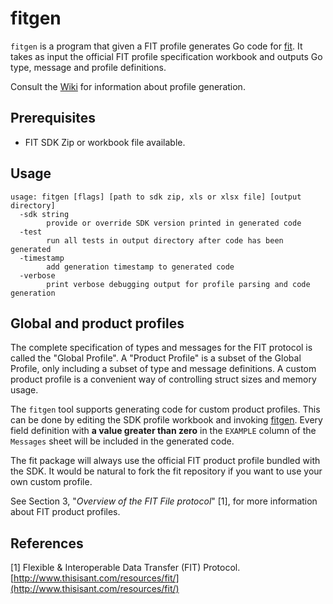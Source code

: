 # fitgen

`fitgen` is a program that given a FIT profile generates Go code for
[fit](https://github.com/JesprUniverse/fit). It takes as input the official FIT profile
specification workbook and outputs Go type, message and profile definitions.

Consult the [Wiki](https://github.com/JesprUniverse/fit/wiki/Profile-Generation)
for information about profile generation.

## Prerequisites

* FIT SDK Zip or workbook file available.

## Usage

```shell
usage: fitgen [flags] [path to sdk zip, xls or xlsx file] [output directory]
  -sdk string
        provide or override SDK version printed in generated code
  -test
        run all tests in output directory after code has been generated
  -timestamp
        add generation timestamp to generated code
  -verbose
        print verbose debugging output for profile parsing and code generation
```

## Global and product profiles

The complete specification of types and messages for the FIT protocol is called
the "Global Profile". A "Product Profile" is a subset of the Global Profile,
only including a subset of type and message definitions. A custom product
profile is a convenient way of controlling struct sizes and memory usage.

The `fitgen` tool supports generating code for custom product profiles. This
can be done by editing the SDK profile workbook and invoking
[fitgen](https://github.com/JesprUniverse/fit/tree/master/cmd/fitgen).  Every field
definition with **a value greater than zero** in the ```EXAMPLE``` column of
the ```Messages``` sheet will be included in the generated code.

The fit package will always use the official FIT product profile bundled with
the SDK. It would be natural to fork the fit repository if you want to use your
own custom profile.

See Section 3, "*Overview of the FIT File protocol*" [1], for more information
about FIT product profiles.

## References

[1] Flexible & Interoperable Data Transfer (FIT) Protocol.
    [http://www.thisisant.com/resources/fit/](http://www.thisisant.com/resources/fit/)
